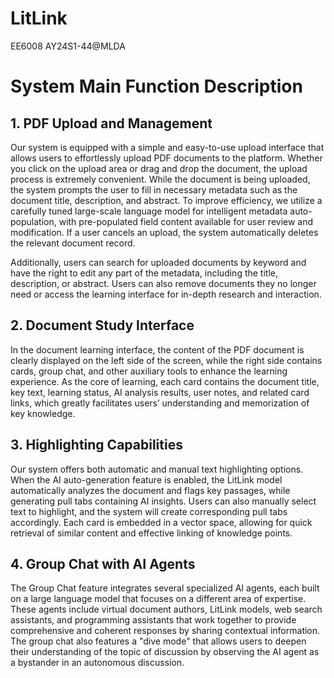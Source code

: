 # LitLink

EE6008 AY24S1-44@MLDA

# System Main Function Description

## 1. PDF Upload and Management

Our system is equipped with a simple and easy-to-use upload interface that allows users to effortlessly upload PDF documents to the platform. Whether you click on the upload area or drag and drop the document, the upload process is extremely convenient. While the document is being uploaded, the system prompts the user to fill in necessary metadata such as the document title, description, and abstract. To improve efficiency, we utilize a carefully tuned large-scale language model for intelligent metadata auto-population, with pre-populated field content available for user review and modification. If a user cancels an upload, the system automatically deletes the relevant document record.

Additionally, users can search for uploaded documents by keyword and have the right to edit any part of the metadata, including the title, description, or abstract. Users can also remove documents they no longer need or access the learning interface for in-depth research and interaction.

## 2. Document Study Interface

In the document learning interface, the content of the PDF document is clearly displayed on the left side of the screen, while the right side contains cards, group chat, and other auxiliary tools to enhance the learning experience. As the core of learning, each card contains the document title, key text, learning status, AI analysis results, user notes, and related card links, which greatly facilitates users’ understanding and memorization of key knowledge.

## 3. Highlighting Capabilities

Our system offers both automatic and manual text highlighting options. When the AI auto-generation feature is enabled, the LitLink model automatically analyzes the document and flags key passages, while generating pull tabs containing AI insights. Users can also manually select text to highlight, and the system will create corresponding pull tabs accordingly. Each card is embedded in a vector space, allowing for quick retrieval of similar content and effective linking of knowledge points.

## 4. Group Chat with AI Agents

The Group Chat feature integrates several specialized AI agents, each built on a large language model that focuses on a different area of expertise. These agents include virtual document authors, LitLink models, web search assistants, and programming assistants that work together to provide comprehensive and coherent responses by sharing contextual information. The group chat also features a "dive mode" that allows users to deepen their understanding of the topic of discussion by observing the AI agent as a bystander in an autonomous discussion.
